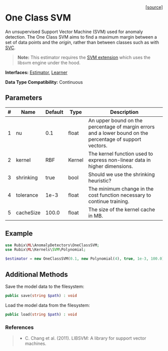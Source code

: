<span style="float:right;"><a href="https://github.com/RubixML/ML/blob/master/src/AnomalyDetectors/OneClassSVM.php">[source]</a></span>

# One Class SVM
An unsupervised Support Vector Machine (SVM) used for anomaly detection. The One Class SVM aims to find a maximum margin between a set of data points and the *origin*, rather than between classes such as with [SVC](../classifiers/svc.md).

> **Note:** This estimator requires the [SVM extension](https://php.net/manual/en/book.svm.php) which uses the libsvm engine under the hood.

**Interfaces:** [Estimator](../estimator.md), [Learner](../learner.md)

**Data Type Compatibility:** Continuous

## Parameters
| # | Name | Default | Type | Description |
|---|---|---|---|---|
| 1 | nu | 0.1 | float | An upper bound on the percentage of margin errors and a lower bound on the percentage of support vectors. |
| 2 | kernel | RBF | Kernel | The kernel function used to express non-linear data in higher dimensions. |
| 3 | shrinking | true | bool | Should we use the shrinking heuristic? |
| 4 | tolerance | 1e-3 | float | The minimum change in the cost function necessary to continue training. |
| 5 | cacheSize | 100.0 | float | The size of the kernel cache in MB. |

## Example
```php
use Rubix\ML\AnomalyDetectors\OneClassSVM;
use Rubix\ML\Kernels\SVM\Polynomial;

$estimator = new OneClassSVM(0.1, new Polynomial(4), true, 1e-3, 100.0);
```

## Additional Methods
Save the model data to the filesystem:
```php
public save(string $path) : void
```

Load the model data from the filesystem:
```php
public load(string $path) : void
```

### References
>- C. Chang et al. (2011). LIBSVM: A library for support vector machines.